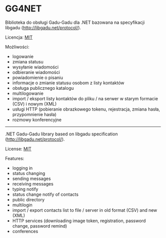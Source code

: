 ﻿GG4NET
======

Biblioteka do obsługi Gadu-Gadu dla .NET bazowana na specyfikacji libgadu (http://libgadu.net/protocol/).

Licencja: [MIT](https://github.com/SzymonKatra/GG4NET/blob/master/license.txt)

Możliwości:
* logowanie
* zmiana statusu
* wysyłanie wiadomości
* odbieranie wiadomości
* powiadomienie o pisaniu
* informacje o zmianie statusu osobom z listy kontaktów
* obsługa publicznego katalogu
* multilogowanie
* import / eksport listy kontaktów do pliku / na serwer w starym formacie (CSV) i nowym (XML)
* usługi HTTP (pobieranie obrazkowego tokenu, rejestracja, zmiana hasła, przypomnienie hasła)
* rozmowy konferencyjne

----------

.NET Gadu-Gadu library based on libgadu specification (http://libgadu.net/protocol/).

License: [MIT](https://github.com/SzymonKatra/GG4NET/blob/master/license.txt)

Features:
* logging in
* status changing
* sending messages
* receiving messages
* typing notify
* status change notify of contacts
* public directory
* multilogin
* import / export contacts list to file / server in old format (CSV) and new (XML)
* HTTP services (downloading image token, registration, password change, password remind)
* conferences
